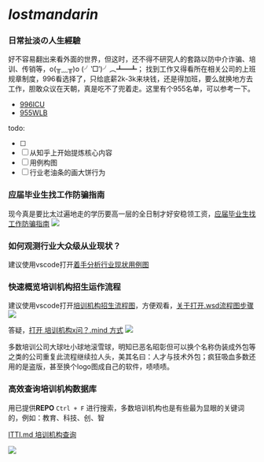 # ***lostmandarin***

### 日常扯淡の人生經驗
好不容易翻出来看外面的世界，但这时，还不得不研究人的套路以防中介诈骗、培训、传销等，o(╥﹏╥)o (╯‵□′)╯︵┻━┻；
找到工作又得看所在相关公司的上班规章制度，996看选择了，只给底薪2k-3k来块钱，还是得加班，要么就换地方去工作，胆敢众议在天朝，真是吃不了兜着走。这里有个955名单，可以参考一下。

* [996ICU](https://github.com/996icu/996.ICU)
* [955WLB](https://github.com/formulahendry/955.WLB)

todo: 

* [ ] 
* [ ] 从知乎上开始提炼核心内容
* [ ] 用例构图
* [ ] 行业老油条的画大饼行为

### 应届毕业生找工作防骗指南

现今真是要比太过遍地走的学历要高一层的全日制才好安稳领工资，[应届毕业生找工作防骗指南](https://github.com/loremwalker/LostMandarin/blob/master/mind/%E5%BA%94%E5%B1%8A%E6%AF%95%E4%B8%9A%E7%94%9F%E6%89%BE%E5%B7%A5%E4%BD%9C%E9%98%B2%E9%AA%97%E6%89%8B%E6%AE%B5.md)
![](https://a.uchi.moe/kmprxo.png)

### 如何观测行业大众级从业现状？
建议使用vscode打开[着手分析行业现状用例图](https://github.com/loremwalker/LostMandarin/blob/master/uml/%E7%9D%80%E6%89%8B%E5%88%86%E6%9E%90%E8%A1%8C%E4%B8%9A%E7%8E%B0%E7%8A%B6%E7%94%A8%E4%BE%8B%E5%9B%BE.wsd)
![]()

### 快速概览培训机构招生运作流程

建议使用vscode打开[培训机构招生流程图](https://github.com/loremwalker/LostMandarin/blob/master/uml/%E5%9F%B9%E8%AE%AD%E6%9C%BA%E6%9E%84%E6%8B%9B%E7%94%9F%E6%B5%81%E7%A8%8B%E5%9B%BE.wsd)，方便观看，[关于打开.wsd流程图步骤](https://github.com/loremwalker/LostMandarin/blob/master/tutorial/%E6%89%93%E5%BC%80.wsd%E6%B5%81%E7%A8%8B%E5%9B%BE%E6%AD%A5%E9%AA%A4%20.md)
![](https://i.postimg.cc/rpmHkMLr/2019-04-05-233908.png)

答疑，[打开 培训机构x问？.mind 方式](https://github.com/loremwalker/LostMandarin/blob/master/tutorial/%E6%89%93%E5%BC%80%E5%9F%B9%E8%AE%AD%E6%9C%BA%E6%9E%84x%E9%97%AE%EF%BC%9F.mymind%E6%96%B9%E5%BC%8F.md)
![](https://i.postimg.cc/28Pg5X43/Snipaste-2019-04-06-03-52-27.png)


多数培训公司大球吐小球地滚雪球，明知已恶名昭彰但可以换个名称伪装成外包等之类的公司重复此流程继续拉人头，美其名曰：人才与技术外包；疯狂吸血多数还用的是盗版，甚至换个logo图成自己的软件，啧啧啧。



### 高效查询培训机构数据库

用已提供**REPO** `Ctrl + F` 进行搜索，多数培训机构也是有些最为显眼的关键词的，例如：教育、科技、创、智

[ITTI.md 培训机构查询](https://github.com/loremwalker/LostMandarin/blob/master/find/ITTI.md)

![](https://a.uchi.moe/cxqffg.gif)


<!--

* [找工作黑名单以及经验](https://github.com/shengxinjing/programmer-job-blacklist)
* [聊聊国内的培训](https://byoungd.gitbook.io/english-level-up-tips/part-ii/x-misc)

-->
